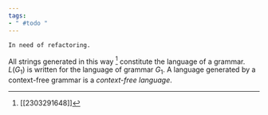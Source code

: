 ```yaml
---
tags:
- " #todo "
---
```


```ad-caution
In need of refactoring.
```

All strings generated in this way [^1] constitute the language of a grammar. $L(G_{1})$ is written for the language of grammar $G_{1}$. A language generated by a context-free grammar is a *context-free language*. <!--SR:!2023-04-21,17,290-->

[^1]: [[2303291648]]